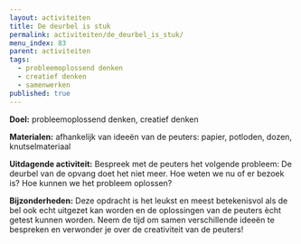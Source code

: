 ```yaml
---
layout: activiteiten
title: De deurbel is stuk
permalink: activiteiten/de_deurbel_is_stuk/
menu_index: 83
parent: activiteiten
tags:
  - probleemoplossend denken
  - creatief denken
  - samenwerken
published: true
---
```


**Doel:** probleemoplossend denken, creatief denken

<p style="margin-top: 10px;"/>

**Materialen:** afhankelijk van ideeën van de peuters: papier, potloden, dozen, knutselmateriaal

<p style="margin-top: 10px;"/>

**Uitdagende activiteit:** Bespreek met de peuters het volgende probleem: De deurbel van de opvang doet het niet meer. Hoe weten we nu of er bezoek is? Hoe kunnen we het probleem oplossen?

<p style="margin-top: 10px;"/>

**Bijzonderheden:** Deze opdracht is het leukst en meest betekenisvol als de bel ook echt uitgezet kan worden en de oplossingen van de peuters ècht getest kunnen worden. Neem de tijd om samen verschillende ideeën te bespreken en verwonder je over de creativiteit van de peuters!
